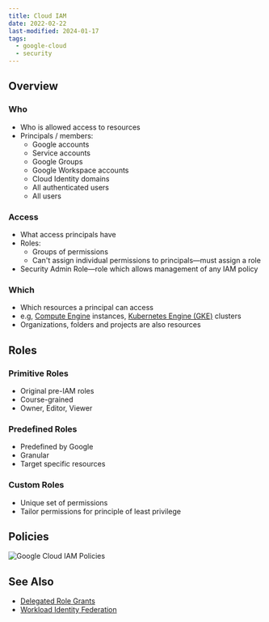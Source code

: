 ```yaml
---
title: Cloud IAM
date: 2022-02-22
last-modified: 2024-01-17
tags:
  - google-cloud
  - security
---
```


## Overview

### Who

- Who is allowed access to resources
- Principals / members:
	- Google accounts
	- Service accounts
	- Google Groups
	- Google Workspace accounts
	- Cloud Identity domains
	- All authenticated users
	- All users

### Access

- What access principals have
- Roles:
	- Groups of permissions
	- Can't assign individual permissions to principals—must assign a role
- Security Admin Role—role which allows management of any IAM policy

### Which

- Which resources a principal can access
- e.g, [Compute Engine](notes/Compute%20Engine.md) instances, [Kubernetes Engine (GKE)](notes/Kubernetes%20Engine%20(GKE).md) clusters
- Organizations, folders and projects are also resources

## Roles

### Primitive Roles

- Original pre-IAM roles
- Course-grained
- Owner, Editor, Viewer

### Predefined Roles

- Predefined by Google
- Granular
- Target specific resources

### Custom Roles

- Unique set of permissions
- Tailor permissions for principle of least privilege

## Policies

![Google Cloud IAM Policies](files/google_cloud_iam_policies.svg)

## See Also

- [Delegated Role Grants](notes/Google%20Cloud%20Delegated%20Role%20Grants.md)
- [Workload Identity Federation](notes/Workload%20Identity%20Federation.md)
